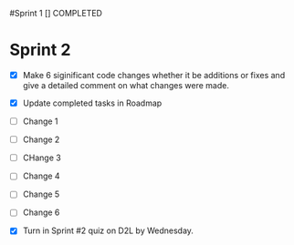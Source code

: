 #Sprint 1
[] COMPLETED


# Sprint 2
- [x] Make 6 siginificant code changes whether it be additions or fixes and give a detailed comment on what changes were made.
- [x] Update completed tasks in Roadmap
- [ ] Change 1
- [ ] Change 2
- [ ] CHange 3
- [ ] Change 4
- [ ] Change 5
- [ ] Change 6

      
- [x] Turn in Sprint #2 quiz on D2L by Wednesday.
